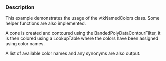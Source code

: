 ### Description
This example demonstrates the usage of the vtkNamedColors class. Some helper functions are also implemented.

A cone is created and contoured using the BandedPolyDataContourFilter, it is then colored using a LookupTable where the colors have been assigned using color names.

A list of available color names and any synonyms are also output.

